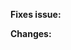 **Fixes issue:**
<!-- [Mention the issue number it fixes or add the details of the changes if it doesn't have a specific issue. -->


**Changes:**
<!-- Add here what changes were made in this pull request. -->


<!-- Make sure to look at the Style Guide for your language in guides/coding_style/language_name:

     https://github.com/OpenGenus/cosmos/tree/master/guides/coding_style

     Note: A coding style guide may not exist for your language, since this is still in beta.
-->

<!-- Make sure to look at the Documentation Style Guide in guides/documentation.md:

     https://github.com/OpenGenus/cosmos/blob/master/guides/documentation_guide.md

     The document style guide may not apply to your algorithm category, you must also look at the specified guide under all of the directories in the category, e.g., for project Euler:

     https://github.com/OpenGenus/cosmos/blob/master/code/online_challenges/src/project_euler/documentation_guide.md
-->
